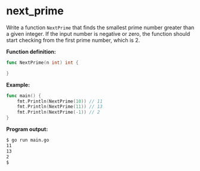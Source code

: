 # next_prime


Write a function `NextPrime` that finds the smallest prime number greater than a given integer. If the input number is negative or zero, the function should start checking from the first prime number, which is 2.

**Function definition:**

```go
func NextPrime(n int) int {

}
```

**Example:**

```go
func main() {
    fmt.Println(NextPrime(10)) // 11
    fmt.Println(NextPrime(11)) // 13
    fmt.Println(NextPrime(-1)) // 2
}
```

**Program output:**

```sh
$ go run main.go
11
13
2
$
```

